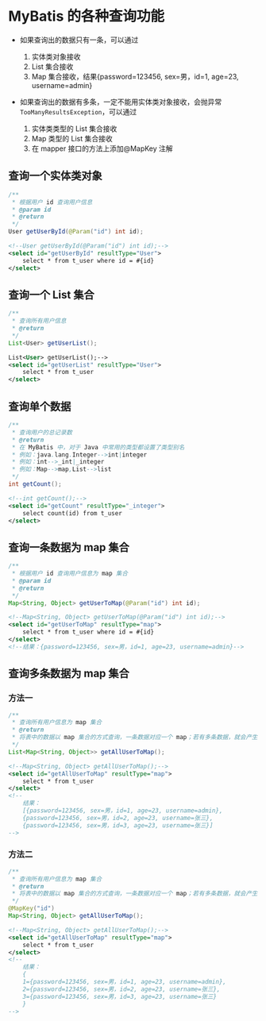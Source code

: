 # MyBatis 的各种查询功能
- 如果查询出的数据只有一条，可以通过
    1. 实体类对象接收
    2. List 集合接收
    3. Map 集合接收，结果{password=123456, sex=男，id=1, age=23, username=admin}

- 如果查询出的数据有多条，一定不能用实体类对象接收，会抛异常 `TooManyResultsException`，可以通过
    1. 实体类类型的 List 集合接收
    2. Map 类型的 List 集合接收
    3. 在 mapper 接口的方法上添加@MapKey 注解

## 查询一个实体类对象

```java
/**
 * 根据用户 id 查询用户信息
 * @param id
 * @return
 */
User getUserById(@Param("id") int id);
```

```xml
<!--User getUserById(@Param("id") int id);-->
<select id="getUserById" resultType="User">
	select * from t_user where id = #{id}
</select>
```


## 查询一个 List 集合

```java
/**
 * 查询所有用户信息
 * @return
 */
List<User> getUserList();
```

```xml
List<User> getUserList();-->
<select id="getUserList" resultType="User">
	select * from t_user
</select>
```


## 查询单个数据

```java
/**
 * 查询用户的总记录数
 * @return
 * 在 MyBatis 中，对于 Java 中常用的类型都设置了类型别名
 * 例如：java.lang.Integer-->int|integer
 * 例如：int-->_int|_integer
 * 例如：Map-->map,List-->list
 */
int getCount();
```

```xml
<!--int getCount();-->
<select id="getCount" resultType="_integer">
	select count(id) from t_user
</select>
```

## 查询一条数据为 map 集合

```java
/**
 * 根据用户 id 查询用户信息为 map 集合
 * @param id
 * @return
 */
Map<String, Object> getUserToMap(@Param("id") int id);
```

```xml
<!--Map<String, Object> getUserToMap(@Param("id") int id);-->
<select id="getUserToMap" resultType="map">
	select * from t_user where id = #{id}
</select>
<!--结果：{password=123456, sex=男，id=1, age=23, username=admin}-->
```

## 查询多条数据为 map 集合

### 方法一

```java
/**
 * 查询所有用户信息为 map 集合
 * @return
 * 将表中的数据以 map 集合的方式查询，一条数据对应一个 map；若有多条数据，就会产生多个 map 集合，此时可以将这些 map 放在一个 list 集合中获取
 */
List<Map<String, Object>> getAllUserToMap();
```

```xml
<!--Map<String, Object> getAllUserToMap();-->
<select id="getAllUserToMap" resultType="map">
	select * from t_user
</select>
<!--
	结果：
	[{password=123456, sex=男，id=1, age=23, username=admin},
	{password=123456, sex=男，id=2, age=23, username=张三},
	{password=123456, sex=男，id=3, age=23, username=张三}]
-->
```

### 方法二

```java
/**
 * 查询所有用户信息为 map 集合
 * @return
 * 将表中的数据以 map 集合的方式查询，一条数据对应一个 map；若有多条数据，就会产生多个 map 集合，并且最终要以一个 map 的方式返回数据，此时需要通过@MapKey 注解设置 map 集合的键，值是每条数据所对应的 map 集合
 */
@MapKey("id")
Map<String, Object> getAllUserToMap();
```

```xml
<!--Map<String, Object> getAllUserToMap();-->
<select id="getAllUserToMap" resultType="map">
	select * from t_user
</select>
<!--
	结果：
	{
	1={password=123456, sex=男，id=1, age=23, username=admin},
	2={password=123456, sex=男，id=2, age=23, username=张三},
	3={password=123456, sex=男，id=3, age=23, username=张三}
	}
-->
```


